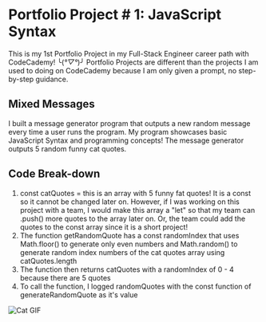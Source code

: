 # Portfolio Project # 1: JavaScript Syntax
This is my 1st Portfolio Project in my Full-Stack Engineer career path with CodeCademy! ╰(*°▽°*)╯ Portfolio Projects are different than the projects I am used to doing on CodeCademy because I am only given a prompt, no step-by-step guidance.

## Mixed Messages
I built a message generator program that outputs a new random message every time a user runs the program. My program showcases basic JavaScript Syntax and programming concepts! The message generator outputs 5 random funny cat quotes.

## Code Break-down
1. const catQuotes = this is an array with 5 funny fat quotes! It is a const so it cannot be changed later on. However, if I was working on this project with a team, I would make this array a "let" so that my team can .push() more quotes to the array later on. Or, the team could add the quotes to the const array since it is a short project!
2. The function getRandomQuote has a const randomIndex that uses Math.floor() to generate only even numbers and Math.random() to generate random index numbers of the cat quotes array using catQuotes.length
3. The function then returns catQuotes with a randomIndex of 0 - 4 because there are 5 quotes
4. To call the function, I logged randomQuotes with the const function of generateRandomQuote as it's value

![Cat GIF](giphy.gif)

